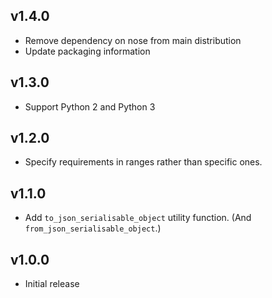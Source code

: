 ## <Unreleased latest version>

## v1.4.0

- Remove dependency on nose from main distribution
- Update packaging information


## v1.3.0

- Support Python 2 and Python 3


## v1.2.0

- Specify requirements in ranges rather than specific ones.


## v1.1.0

- Add `to_json_serialisable_object` utility function.
  (And `from_json_serialisable_object`.)


## v1.0.0

- Initial release
